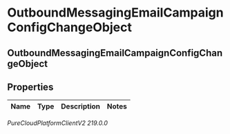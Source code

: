 # OutboundMessagingEmailCampaignConfigChangeObject

## OutboundMessagingEmailCampaignConfigChangeObject

## Properties

|Name | Type | Description | Notes|
|------------ | ------------- | ------------- | -------------|



_PureCloudPlatformClientV2 219.0.0_
